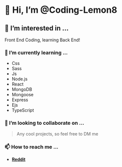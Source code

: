 # 👋 Hi, I’m **@Coding-Lemon8**
## 👀 I’m interested in ...
Front End Coding, learning Back End!
### 🌱 I’m currently learning ...
- Css
- Sass
- Js
- Node.js
- React
- MongoDB
- Mongoose
- Express
- Ejs
- TypeScript
### 💞️ I’m looking to collaborate on ...
> Any cool projects, so feel free to DM me
### 📫 How to reach me ...
- **[Reddit](https://www.reddit.com/user/Coding-Lemon8)**


